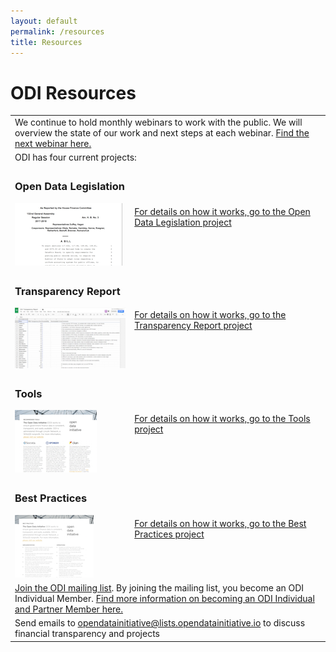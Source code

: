```yaml
---
layout: default
permalink: /resources
title: Resources
---
```


# ODI Resources

<table border="0" cellpadding="10">
  <tr>
    <td colspan="2">We continue to hold monthly webinars to work with the public. We will overview the state of our work and next steps at each webinar. <a href="/events">Find the next webinar here.</a>
    </td>
  </tr>
  <tr>
    <td colspan="2">ODI has four current projects:
    </td>
  </tr>
    <tr> 
      <td>
        <h3>Open Data Legislation</h3>
        <a href="/legislation"><img src="/assets/img/legislation-icon.png" alt="ODI Open Data Legislation"></a>
      </td>
      <td><a href="https://github.com/opendatainitiative/opendatainitiative.github.io/wiki/Open-Data-Legislation-Project">For details on how it works, go to the Open Data Legislation project</a>
      </td>
   </tr>
  <tr> 
      <td>
        <h3>Transparency Report</h3>
        <a href="/transparency-scorecard"><img src="/assets/img/transparency_report_icon.png" alt="ODI Transparency Report"></a>
      </td>
      <td><a href="https://github.com/opendatainitiative/opendatainitiative.github.io/wiki/Transparency-Report-Project">For details on how it works, go to the Transparency Report project</a>
      </td>
   </tr>
   <tr>
      <td>
        <h3>Tools</h3>
        <a href="/assets/doc/ODI_Recommended_Tools.pdf"><img src="/assets/img/tools_icon.png" alt="Get ODI Recommeded Tools"></a>
     </td>
     <td>
        <a href="https://github.com/opendatainitiative/opendatainitiative.github.io/wiki/Tools-Project">For details on how it works, go to the Tools project</a>
     </td>
   </tr>
   <tr>   
      <td>
        <h3>Best Practices</h3>
        <a href="/assets/doc/ODI-Best-Practices.pdf"><img src="/assets/img/practices_icon.png" alt="ODI Best Practices"></a>
     </td>
     <td>
        <a href="https://github.com/opendatainitiative/opendatainitiative.github.io/wiki/Best-Practices-Project">For details on how it works, go to the Best Practices project</a>
     </td>
   </tr>
    <tr>
    <td colspan="2"><a href="https://lists.opendatainitiative.io/mailman/listinfo/opendatainitiative">Join the ODI mailing list</a>. By joining the mailing list, you become an ODI Individual Member. <a href="/participation#membership">Find more information on becoming an ODI Individual and Partner Member here.</a>
    </td>
  </tr>
  <tr>
    <td colspan="2">Send emails to <a href="mailto:opendatainitiative@lists.opendatainitiative.io">opendatainitiative@lists.opendatainitiative.io</a> to discuss financial transparency and projects
    </td>
  </tr> 
</table>
